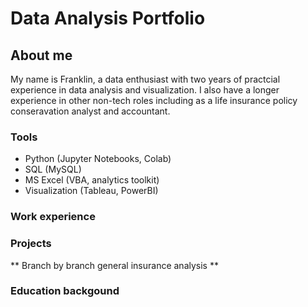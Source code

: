 # Data Analysis Portfolio

## About me
My name is Franklin, a data enthusiast with two years of practcial experience in data analysis and visualization. I also have a longer experience in other non-tech roles including as a life insurance policy conseravation analyst and accountant.  

### Tools

- Python (Jupyter Notebooks, Colab)
- SQL (MySQL)
- MS Excel (VBA, analytics toolkit)
- Visualization (Tableau, PowerBI)

### Work experience

### Projects

** Branch by branch general insurance analysis **

### Education backgound


